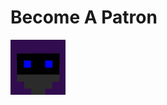 <h1>Become A Patron</h1>
 <a href="https://www.patreon.com/TermiNateVader"><img src="images/TNV.jpg" class="center" target="_blank"></a>
